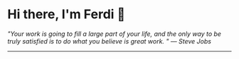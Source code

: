 <h1>Hi there, I'm Ferdi 👋</h1>

<p><em>
  "Your work is going to fill a large part of your life, and the only way to be truly satisfied is to do what you believe is great work. " — Steve Jobs
</em></p>

---
